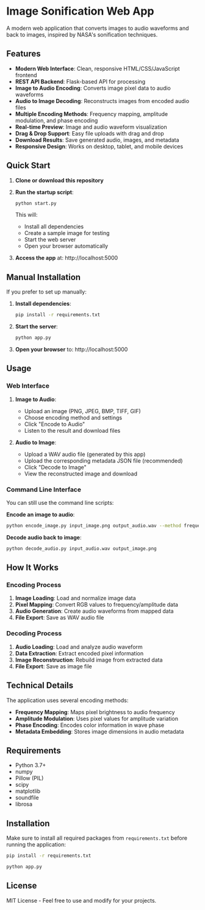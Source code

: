 # Image Sonification Web App

A modern web application that converts images to audio waveforms and back to images, inspired by NASA's sonification techniques.

## Features

- **Modern Web Interface**: Clean, responsive HTML/CSS/JavaScript frontend
- **REST API Backend**: Flask-based API for processing
- **Image to Audio Encoding**: Converts image pixel data to audio waveforms
- **Audio to Image Decoding**: Reconstructs images from encoded audio files
- **Multiple Encoding Methods**: Frequency mapping, amplitude modulation, and phase encoding
- **Real-time Preview**: Image and audio waveform visualization
- **Drag & Drop Support**: Easy file uploads with drag and drop
- **Download Results**: Save generated audio, images, and metadata
- **Responsive Design**: Works on desktop, tablet, and mobile devices

## Quick Start

1. **Clone or download this repository**
2. **Run the startup script**:
   ```bash
   python start.py
   ```
   
   This will:
   - Install all dependencies
   - Create a sample image for testing
   - Start the web server
   - Open your browser automatically

3. **Access the app** at: http://localhost:5000

## Manual Installation

If you prefer to set up manually:

1. **Install dependencies**:
   ```bash
   pip install -r requirements.txt
   ```

2. **Start the server**:
   ```bash
   python app.py
   ```

3. **Open your browser** to: http://localhost:5000

## Usage

### Web Interface

1. **Image to Audio**:
   - Upload an image (PNG, JPEG, BMP, TIFF, GIF)
   - Choose encoding method and settings
   - Click "Encode to Audio"
   - Listen to the result and download files

2. **Audio to Image**:
   - Upload a WAV audio file (generated by this app)
   - Upload the corresponding metadata JSON file (recommended)
   - Click "Decode to Image"
   - View the reconstructed image and download

### Command Line Interface

You can still use the command line scripts:

**Encode an image to audio**:
```bash
python encode_image.py input_image.png output_audio.wav --method frequency --duration 10
```

**Decode audio back to image**:
```bash
python decode_audio.py input_audio.wav output_image.png
```

## How It Works

### Encoding Process
1. **Image Loading**: Load and normalize image data
2. **Pixel Mapping**: Convert RGB values to frequency/amplitude data
3. **Audio Generation**: Create audio waveforms from mapped data
4. **File Export**: Save as WAV audio file

### Decoding Process
1. **Audio Loading**: Load and analyze audio waveform
2. **Data Extraction**: Extract encoded pixel information
3. **Image Reconstruction**: Rebuild image from extracted data
4. **File Export**: Save as image file

## Technical Details

The application uses several encoding methods:
- **Frequency Mapping**: Maps pixel brightness to audio frequency
- **Amplitude Modulation**: Uses pixel values for amplitude variation
- **Phase Encoding**: Encodes color information in wave phase
- **Metadata Embedding**: Stores image dimensions in audio metadata

## Requirements

- Python 3.7+
- numpy
- Pillow (PIL)
- scipy
- matplotlib
- soundfile
- librosa

## Installation
Make sure to install all required packages from `requirements.txt` before running the application:



```bash
pip install -r requirements.txt
```

```bash
python app.py
```

## License

MIT License - Feel free to use and modify for your projects.
